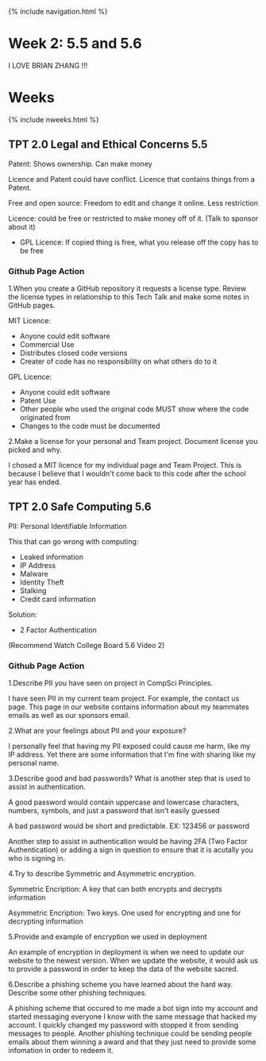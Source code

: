 {% include navigation.html %}

# Week 2: 5.5 and 5.6

I LOVE BRIAN ZHANG !!!

# Weeks

{% include nweeks.html %}

## TPT 2.0 Legal and Ethical Concerns 5.5
Patent: Shows ownership. Can make money

Licence and Patent could have conflict. Licence that contains things from a Patent.

Free and open source: Freedom to edit and change it online. Less restriction

Licence: could be free or restricted to make money off of it. (Talk to sponsor about it)
* GPL Licence: If copied thing is free, what you release off the copy has to be free

### Github Page Action
1.When you create a GitHub repository it requests a license type. Review the license types in relationship to this Tech Talk and make some notes in GitHub pages.

MIT Licence:
* Anyone could edit software
* Commercial Use
* Distributes closed code versions
* Creater of code has no responsibility on what others do to it

GPL Licence:
* Anyone could edit software
* Patent Use
* Other people who used the original code MUST show where the code originated from
* Changes to the code must be documented

2.Make a license for your personal and Team project. Document license you picked and why.

I chosed a MIT licence for my individual page and Team Project. This is because I believe that I wouldn't come back to this code after the school year has ended.

## TPT 2.0 Safe Computing 5.6
PII: Personal Identifiable Information

This that can go wrong with computing:
* Leaked information
* IP Address
* Malware
* Identity Theft
* Stalking
* Credit card information

Solution:
* 2 Factor Authentication

(Recommend Watch College Board 5.6 Video 2)

### Github Page Action
1.Describe PII you have seen on project in CompSci Principles.

I have seen PII in my current team project. For example, the contact us page. This page in our website contains information about my teammates emails as well as our sponsors email.

2.What are your feelings about PII and your exposure?

I personally feel that having my PII exposed could cause me harm, like my IP address. Yet there are some information that I'm fine with sharing like my personal name.

3.Describe good and bad passwords? What is another step that is used to assist in authentication.

A good password would contain uppercase and lowercase characters, numbers, symbols, and just a password that isn't easily guessed

A bad password would be short and predictable. EX: 123456 or password

Another step to assist in authentication would be having 2FA (Two Factor Authentication) or adding a sign in question to ensure that it is acutally you who is signing in.

4.Try to describe Symmetric and Asymmetric encryption.

Symmetric Encription: A key that can both encrypts and decrypts information

Asymmetric Encription: Two keys. One used for encrypting and one for decrypting information

5.Provide and example of encryption we used in deployment

An example of encryption in deployment is when we need to update our website to the newest version. When we update the website, it would ask us to provide a password in order to keep the data of the website sacred.

6.Describe a phishing scheme you have learned about the hard way. Describe some other phishing techniques.

A phishing scheme that occured to me made a bot sign into my account and started messaging everyone I know with the same message that hacked my account. I quickly changed my password with stopped it from sending messages to people. Another phishing technique could be sending people emails about them winning a award and that they just need to provide some infomation in order to redeem it.
